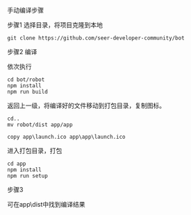 手动编译步骤

步骤1 选择目录，将项目克隆到本地
```
git clone https://github.com/seer-developer-community/bot
```
步骤2 编译

依次执行
```
cd bot/robot
npm install
npm run build
```
返回上一级，将编译好的文件移动到打包目录，复制图标。
```
cd..
mv robot/dist app/app

copy app\launch.ico app\app\launch.ico
```
进入打包目录，打包
```
cd app
npm install
npm run setup
```
步骤3

可在app\dist中找到编译结果
